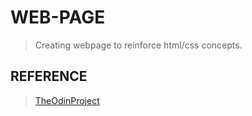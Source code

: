 # WEB-PAGE

> Creating webpage to reinforce html/css concepts.

## REFERENCE

> [TheOdinProject](https://www.theodinproject.com/)
